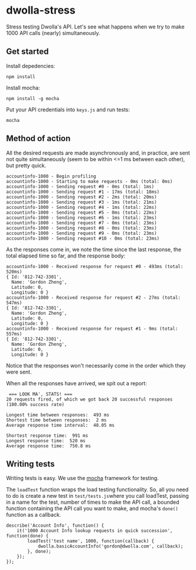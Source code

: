 # dwolla-stress

Stress testing Dwolla's API.  Let's see what happens when we try to make 1000 API calls (nearly) simultaneously.

## Get started
Install depedencies:

`npm install`

Install mocha:

`npm install -g mocha`

Put your API credentials into `keys.js` and run tests:

`mocha`

## Method of action

All the desired requests are made asynchronously and, in practice, are sent not quite simultaneously (seem to be within <=1 ms between each other), but pretty quick.

```
accountinfo-1000 - Begin profiling
accountinfo-1000 - Starting to make requests - 0ms (total: 0ms)
accountinfo-1000 - Sending request #0 - 0ms (total: 1ms)
accountinfo-1000 - Sending request #1 - 17ms (total: 18ms)
accountinfo-1000 - Sending request #2 - 2ms (total: 20ms)
accountinfo-1000 - Sending request #3 - 1ms (total: 21ms)
accountinfo-1000 - Sending request #4 - 1ms (total: 22ms)
accountinfo-1000 - Sending request #5 - 0ms (total: 22ms)
accountinfo-1000 - Sending request #6 - 1ms (total: 23ms)
accountinfo-1000 - Sending request #7 - 0ms (total: 23ms)
accountinfo-1000 - Sending request #8 - 0ms (total: 23ms)
accountinfo-1000 - Sending request #9 - 0ms (total: 23ms)
accountinfo-1000 - Sending request #10 - 0ms (total: 23ms)
```

As the responses come in, we note the time since the last response, the total elapsed time so far, and the response body:

```
accountinfo-1000 - Received response for request #0 - 493ms (total: 520ms)
{ Id: '812-742-3301',
  Name: 'Gordon Zheng',
  Latitude: 0,
  Longitude: 0 }
accountinfo-1000 - Received response for request #2 - 27ms (total: 547ms)
{ Id: '812-742-3301',
  Name: 'Gordon Zheng',
  Latitude: 0,
  Longitude: 0 }
accountinfo-1000 - Received response for request #1 - 9ms (total: 557ms)
{ Id: '812-742-3301',
  Name: 'Gordon Zheng',
  Latitude: 0,
  Longitude: 0 }
```

Notice that the responses won't necessarily come in the order which they were sent.

When all the responses have arrived, we spit out a report:

```
 === LOOK MA', STATS! ===
20 requests fired, of which we got back 20 successful responses (100.00% success rate)

Longest time between responses:  493 ms
Shortest time between responses:  2 ms
Average response time interval:  48.05 ms

Shortest response time:  991 ms
Longest response time:  520 ms
Average response time:  750.8 ms
```

## Writing tests

Writing tests is easy.  We use the [mocha](http://visionmedia.github.io/mocha/) framework for testing.  

The `loadTest` function wraps the load testing functionality.  So, all you need to do is create a new test in `test/tests.js`where you call loadTest, passing in a name for the test, number of times to make the API call, a bounded function containing the API call you want to make, and mocha's `done()` function as a callback.

```
describe('Account Info', function() {
	it('1000 Account Info lookup requests in quick succession', function(done) {
		loadTest('test name', 1000, function(callback) {
			dwolla.basicAccountInfo('gordon@dwolla.com', callback);
		}, done);
	});
});
```